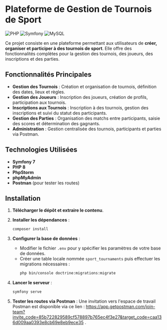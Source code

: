 # Plateforme de Gestion de Tournois de Sport  
![PHP](https://img.shields.io/badge/PHP-8.0-blue)
![Symfony](https://img.shields.io/badge/Symfony-7.0-black)
![MySQL](https://img.shields.io/badge/MySQL-5.7-orange)

Ce projet consiste en une plateforme permettant aux utilisateurs de **créer, organiser et participer à des tournois de sport**. Elle offre des fonctionnalités complètes pour la gestion des tournois, des joueurs, des inscriptions et des parties.

## Fonctionnalités Principales

- **Gestion des Tournois** : Création et organisation de tournois, définition des dates, lieux et règles.
- **Gestion des Joueurs** : Inscription des joueurs, création de profils, participation aux tournois.
- **Inscriptions aux Tournois** : Inscription à des tournois, gestion des inscriptions et suivi du statut des participants.
- **Gestion des Parties** : Organisation des matchs entre participants, saisie des scores et détermination des gagnants.
- **Administration** : Gestion centralisée des tournois, participants et parties via Postman.

## Technologies Utilisées

- **Symfony 7**
- **PHP 8**
- **PhpStorm**
- **phpMyAdmin**
- **Postman** (pour tester les routes)

## Installation

1. **Télécharger le dépôt et extraire le contenu**.
2. **Installer les dépendances** :
   ```bash
   composer install
3. **Configurer la base de données** :
   - Modifier le fichier `.env` pour y spécifier les paramètres de votre base de données.
   - Créer une table locale nommée `sport_tournaments` puis effectuer les migrations nécessaires :
     ```bash
     php bin/console doctrine:migrations:migrate
     ```

4. **Lancer le serveur** :
   ```bash
   symfony serve

5. **Tester les routes via Postman** : Une invitation vers l'espace de travail Postman est disponible via ce lien : https://app.getpostman.com/join-team?invite_code=85b722829589cf578897b765ec4f3e27&target_code=caa136d009aa0393e8cb69e8eb9ece35 .

